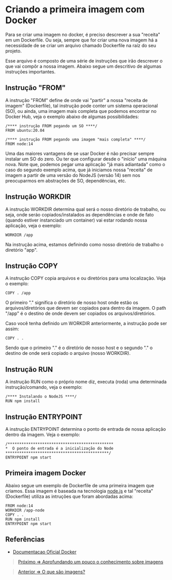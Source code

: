 # Criando a primeira imagem com Docker

Para se criar uma imagem no docker, é preciso descrever a sua "receita" em um Dockerfile. Ou seja, sempre que for criar uma nova imagem há a necessidade de se criar um arquivo chamado Dockerfile na raíz do seu projeto.

Esse arquivo é composto de uma série de instruções que irão descrever o que vai compôr a nossa imagem. Abaixo segue um descritivo de algumas instruções importantes.

## Instrução "FROM"

A instrução "FROM" define de onde vai "partir" a nossa "receita de imagem" (Dockerfile), tal instrução pode conter um sistema operacional (SO), ou ainda, uma imagem mais completa que podemos encontrar no Docker Hub, veja o exemplo abaixo de algumas possibilidades:

    /**** instrução FROM pegando um SO ****/
    FROM ubuntu:20.04

    /**** instrução FROM pegando uma imagem "mais completa" ****/
    FROM node:14

Uma das maiores vantagens de se usar Docker é não precisar sempre instalar um SO do zero. Ou ter que configurar desde o "início" uma máquina nova. Note que, podemos pegar uma aplicação "já mais adiantada" como o caso do segundo exemplo acima, que já iniciamos nossa "receita" de imagem a partir de uma versão do NodeJS (versão 14) sem nos preocuparmos em abstrações de SO, dependências, etc.

## Instrução WORKDIR

A instrução WORKDIR determina qual será o nosso diretório de trabalho, ou seja, onde seráo copiados/instalados as dependências e onde de fato (quando estiver instanciado um container) vai estar rodando nossa aplicação, veja o exemplo:

    WORKDIR /app

Na instrução acima, estamos definindo como nosso diretório de trabalho o diretório "app".

## Instrução COPY

A instrução COPY copia arquivos e ou diretórios para uma localização. Veja o exemplo:

    COPY . /app

O primeiro "." significa o diretório de nosso host onde estão os arquivos/diretórios que devem ser copiados para dentro da imagem. O path "/app" é o destino de onde devem ser copiados os arquivos/diretórios.

Caso você tenha definido um WORKDIR anteriormente, a instrução pode ser assim:

    COPY . .

Sendo que o primeiro "." é o diretório de nosso host e o segundo "." o destino de onde será copiado o arquivo (nosso WORKDIR).

## Instrução RUN

A instrução RUN como o próprio nome diz, executa (roda) uma determinada instrução/comando, veja o exemplo:

    /**** Instalando o NodeJS ****/
    RUN npm install 

## Instrução ENTRYPOINT

A instrução ENTRYPOINT determina o ponto de entrada de nossa aplicação dentro da imagem. Veja o exemplo:

    /**********************************************
    *  O ponto de entrada é a inicialização do Node 
    *********************************************/
    ENTRYPOINT npm start

## Primeira imagem Docker

Abaixo segue um exemplo de Dockerfile de uma primeira imagem que criamos. Essa imagem é baseada na tecnologia [node.js](https://nodejs.org/en/) e tal "receita" (Dockerfile) utiliza as intruções que foram abordadas acima:

    FROM node:14
    WORKDIR /app-node
    COPY . .
    RUN npm install
    ENTRYPOINT npm start


## Referências

- [Documentacao Oficial Docker](https://docs.docker.com/engine/reference/builder/)


> [Próximo => Aprofundando um pouco o conhecimento sobre imagens ](imagem03.md)

> [Anterior => O que são imagens? ](imagem.md)